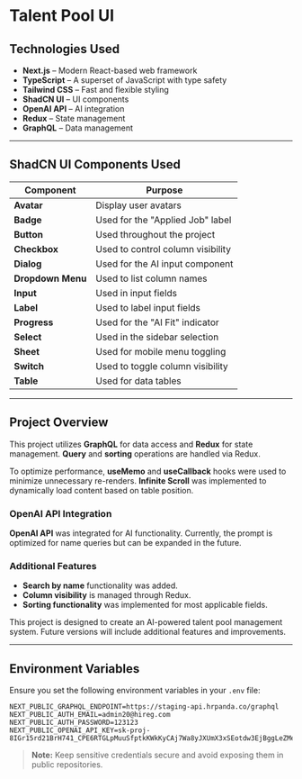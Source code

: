 # Talent Pool UI

## Technologies Used

- **Next.js** – Modern React-based web framework
- **TypeScript** – A superset of JavaScript with type safety
- **Tailwind CSS** – Fast and flexible styling
- **ShadCN UI** – UI components
- **OpenAI API** – AI integration
- **Redux** – State management
- **GraphQL** – Data management

---

## ShadCN UI Components Used

| Component         | Purpose                           |
| ----------------- | --------------------------------- |
| **Avatar**        | Display user avatars              |
| **Badge**         | Used for the "Applied Job" label  |
| **Button**        | Used throughout the project       |
| **Checkbox**      | Used to control column visibility |
| **Dialog**        | Used for the AI input component   |
| **Dropdown Menu** | Used to list column names         |
| **Input**         | Used in input fields              |
| **Label**         | Used to label input fields        |
| **Progress**      | Used for the "AI Fit" indicator   |
| **Select**        | Used in the sidebar selection     |
| **Sheet**         | Used for mobile menu toggling     |
| **Switch**        | Used to toggle column visibility  |
| **Table**         | Used for data tables              |

---

## Project Overview

This project utilizes **GraphQL** for data access and **Redux** for state management. **Query** and **sorting** operations are handled via Redux.

To optimize performance, **useMemo** and **useCallback** hooks were used to minimize unnecessary re-renders. **Infinite Scroll** was implemented to dynamically load content based on table position.

### OpenAI API Integration

**OpenAI API** was integrated for AI functionality. Currently, the prompt is optimized for name queries but can be expanded in the future.

### Additional Features

- **Search by name** functionality was added.
- **Column visibility** is managed through Redux.
- **Sorting functionality** was implemented for most applicable fields.

This project is designed to create an AI-powered talent pool management system. Future versions will include additional features and improvements.

---

## Environment Variables

Ensure you set the following environment variables in your `.env` file:

```
NEXT_PUBLIC_GRAPHQL_ENDPOINT=https://staging-api.hrpanda.co/graphql
NEXT_PUBLIC_AUTH_EMAIL=admin20@hireg.com
NEXT_PUBLIC_AUTH_PASSWORD=123123
NEXT_PUBLIC_OPENAI_API_KEY=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
```

> **Note:** Keep sensitive credentials secure and avoid exposing them in public repositories.
